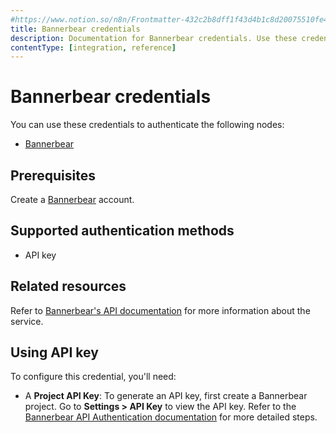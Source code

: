 ```yaml
---
#https://www.notion.so/n8n/Frontmatter-432c2b8dff1f43d4b1c8d20075510fe4
title: Bannerbear credentials
description: Documentation for Bannerbear credentials. Use these credentials to authenticate Bannerbear in n8n, a workflow automation platform.
contentType: [integration, reference]
---
```


# Bannerbear credentials

You can use these credentials to authenticate the following nodes:

- [Bannerbear](/integrations/builtin/app-nodes/n8n-nodes-base.bannerbear.md)

## Prerequisites

Create a [Bannerbear](https://www.BannerBear.com/) account.

## Supported authentication methods

- API key

## Related resources

Refer to [Bannerbear's API documentation](https://developers.bannerbear.com/) for more information about the service.

## Using API key

To configure this credential, you'll need:

- A **Project API Key**: To generate an API key, first create a Bannerbear project. Go to **Settings > API Key** to view the API key. Refer to the [Bannerbear API Authentication documentation](https://developers.bannerbear.com/#authentication) for more detailed steps.

